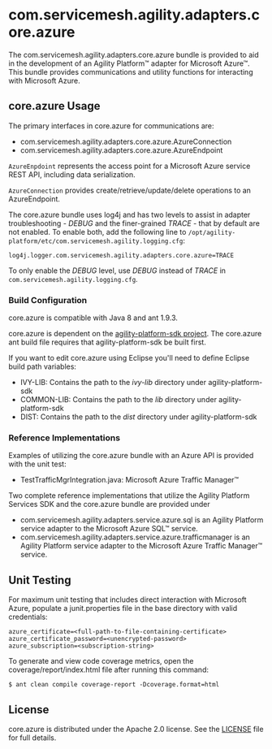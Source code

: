 # com.servicemesh.agility.adapters.core.azure

The com.servicemesh.agility.adapters.core.azure bundle is provided to aid in the development of an Agility Platform&trade; adapter for Microsoft Azure&trade;. This bundle provides communications and utility functions for interacting with Microsoft Azure.

## core.azure Usage
The primary interfaces in core.azure for communications are:
* com.servicemesh.agility.adapters.core.azure.AzureConnection
* com.servicemesh.agility.adapters.core.azure.AzureEndpoint

`AzureEnpdoint` represents the access point for a Microsoft Azure service REST API, including data serialization.

`AzureConnection` provides create/retrieve/update/delete operations to an AzureEndpoint.

The core.azure bundle uses log4j and has two levels to assist in adapter troubleshooting - *DEBUG* and the finer-grained *TRACE* - that by default are not enabled. To enable both, add the following line to `/opt/agility-platform/etc/com.servicemesh.agility.logging.cfg`:
```
log4j.logger.com.servicemesh.agility.adapters.core.azure=TRACE
```
To only enable the *DEBUG* level, use *DEBUG* instead of *TRACE* in `com.servicemesh.agility.logging.cfg`.

### Build Configuration
core.azure is compatible with Java 8 and ant 1.9.3.

core.azure is dependent on the [agility-platform-sdk project](https://github.com/csc/agility-platform-sdk). The core.azure ant build file requires that agility-platform-sdk be built first.

If you want to edit core.azure using Eclipse you'll need to define Eclipse build path variables:
* IVY-LIB: Contains the path to the *ivy-lib* directory under agility-platform-sdk
* COMMON-LIB: Contains the path to the *lib* directory under agility-platform-sdk
* DIST: Contains the path to the *dist* directory under agility-platform-sdk

### Reference Implementations
Examples of utilizing the core.azure bundle with an Azure API is provided with the unit test:
* TestTrafficMgrIntegration.java: Microsoft Azure Traffic Manager&trade;

Two complete reference implementations that utilize the Agility Platform Services SDK and the core.azure bundle are provided under

* com.servicemesh.agility.adapters.service.azure.sql is an Agility Platform
  service adapter to the Microsoft Azure SQL&trade; service.
* com.servicemesh.agility.adapters.service.azure.trafficmanager is an Agility
  Platform service adapter to the Microsoft Azure Traffic Manager&trade; service.

## Unit Testing
For maximum unit testing that includes direct interaction with Microsoft Azure, populate a junit.properties file in the base directory with valid credentials:
```
azure_certificate=<full-path-to-file-containing-certificate>
azure_certificate_password=<unencrypted-password>
azure_subscription=<subscription-string>
```

To generate and view code coverage metrics, open the coverage/report/index.html file after running this command:
```
$ ant clean compile coverage-report -Dcoverage.format=html
```

## License
core.azure is distributed under the Apache 2.0 license. See the [LICENSE](https://github.com/csc/com.servicemesh.agility.adapters.core.azure/blob/master/LICENSE) file for full details.
